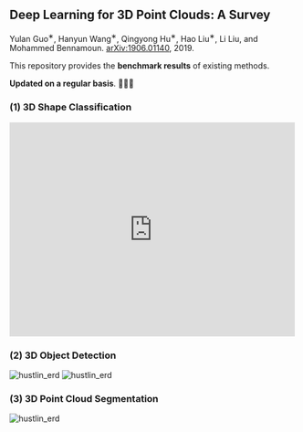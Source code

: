 ## Deep Learning for 3D Point Clouds: A Survey

Yulan Guo<sup>∗</sup>, Hanyun Wang<sup>∗</sup>,  Qingyong Hu<sup>∗</sup>,  Hao Liu<sup>∗</sup>,  Li Liu,  and Mohammed Bennamoun. [arXiv:1906.01140](https://arxiv.org/abs/1906.01140), 2019. 

This repository provides the **benchmark results** of existing methods. 

**Updated on a regular basis**. :tada::tada::tada:



### (1) 3D Shape Classification
<embed src="https://drive.google.com/viewerng/
viewer?embedded=true&url=https://github.com/QingyongHu/SoTA-Point-Cloud/blob/master/Segmentation.pdf" width="500" height="375">

### (2) 3D Object Detection
![hustlin_erd]("./detection.pdf")
![hustlin_erd]("./detection_bev.pdf")


### (3) 3D Point Cloud Segmentation
![hustlin_erd]("./Segmentation.pdf")
